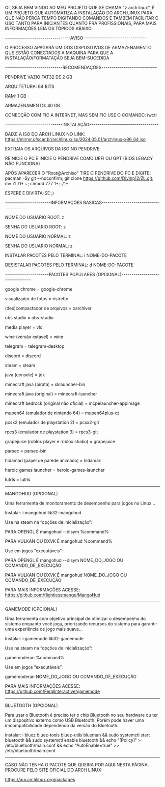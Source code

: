 OI, SEJA BEM VINDO AO MEU PROJETO QUE SE CHAMA "z arch linux", É UM PROJETO QUE AUTOMATIZA A INSTALAÇÃO DO ARCH LINUX PARA QUE NÃO PERCA TEMPO DIGITANDO COMANDOS E TAMBÉM FACILITAR O USO TANTO PARA INICIANTES QUANTO PRA PROFISSIONAIS, PARA MAIS INFORMAÇÕES LEIA OS TÓPICOS ABAIXO.

---------------------------------AVISO--------------------------------

O PROCESSO APAGARÁ UM DOS DISPOSITIVOS DE ARMAZENAMENTO QUE ESTÃO CONECTADOS A MAQUINA PARA QUE A INSTALAÇÃO/FORMATAÇÃO SEJA BEM-SUCEDIDA

-----------------------------RECOMENDAÇÕES----------------------------

PENDRIVE VAZIO FAT32 DE 2 GB

ARQUITETURA: 64 BITS

RAM: 1 GB

ARMAZENAMENTO: 40 GB

CONECÇÃO COM FIO A INTERNET, MAS SEM FIO USE O COMANDO: iwctl

-----------------------------INSTALAÇÃO-----------------------------------

BAIXE A ISO DO ARCH LINUX NO LINK: https://mirror.ufscar.br/archlinux/iso/2024.05.01/archlinux-x86_64.iso

EXTRAIA OS ARQUIVOS DA ISO NO PENDRIVE

REINICIE O PC E INICIE O PENDRIVE COMO UEFI OU GPT (BIOS LEGACY NÃO FUNCIONA)

APÓS APARECER O "Root@Archiso" TIRE O PENDRIVE DO PC E DIGITE: pacman -Sy git --noconfirm; git clone https://github.com/Divinp12/ZL.git; mv ZL/1* ~; chmod 777 1*; ./1*

ESPERE E DIVIRTA-SE ;)

-----------------------INFORMAÇÕES BASICAS----------------------------------------

NOME DO USUARIO ROOT: z

SENHA DO USUARIO ROOT: z

NOME DO USUARIO NORMAL: z

SENHA DO USUARIO NORMAL: z

INSTALAR PACOTES PELO TERMINAL: i NOME-DO-PACOTE

DESISTALAR PACOTES PELO TERMINAL: d NOME-DO-PACOTE

----------------------PACOTES POPULARES (OPCIONAL)--------------------------------

google chrome = google-chrome

visualizador de fotos = ristretto

(des)compactador de arquivos = xarchiver

obs studio = obs-studio

media player = vlc

wine (versão estável) = wine

telegram = telegram-desktop

discord = discord

steam = steam

java (console) = jdk

minecraft java (pirata) = sklauncher-bin

minecraft java (original) = minecraft-launcher

minecraft bedrock (original não oficial) = mcpelauncher-appimage

mupen64 (emulador de nintendo 64) = mupen64plus-qt

pcsx2 (emulador de playstation 2) = pcsx2-git

rpcs3 (emulador de playstation 3) = rpcs3-git

grapejuice (roblox player e roblox studio) = grapejuice

parsec = parsec-bin

hidamari (papel de parede animado) = hidamari

heroic games launcher = heroic-games-launcher

lutris = lutris

____________________________________________________________________________________________________
MANGOHUD (OPCIONAL)

Uma ferramenta de monitoramento de desempenho para jogos no Linux...

Instalar: i mangohud lib32-mangohud

Use na steam na “opções de inicialização”:

PARA OPENGL É mangohud --dlsym %command%

PARA VULKAN OU DXVK É mangohud %command%

Use em jogos “executáveis”:

PARA OPENGL É mangohud --dlsym NOME_DO_JOGO OU COMANDO_DE_EXECUÇÃO

PARA VULKAN OU DXVK É mangohud NOME_DO_JOGO OU COMANDO_DE_EXECUÇÃO

PARA MAIS INFORMAÇÕES ACESSE: https://github.com/flightlessmango/MangoHud

____________________________________________________________________________________________________
GAMEMODE (OPCIONAL)

Uma ferramenta com objetivo principal de otimizar o desempenho do sistema enquanto você joga, priorizando recursos do sistema para garantir uma experiência de jogo mais suave...

Instalar: i gamemode lib32-gamemode

Use na steam na “opções de inicialização”:

gamemoderun %command%

Use em jogos “executáveis”:

gamemoderun NOME_DO_JOGO OU COMANDO_DE_EXECUÇÃO

PARA MAIS INFORMAÇÕES ACESSE: https://github.com/FeralInteractive/gamemode

____________________________________________________________________________________________________
BLUETOOTH (OPCIONAL)

Para usar o Bluetooth é preciso ter o chip Bluetooth no seu hardware ou ter um dispositivo externo como USB Bluetooth. Porém pode haver uma imcompatibilidade dependendo da versão do Bluetooth.

instalar: i bluez bluez-tools bluez-utils blueman && sudo systemctl start bluetooth && sudo systemctl enable bluetooth && echo "[Policy]" > /etc/bluetooth/main.conf && echo "AutoEnable=true" >> /etc/bluetooth/main.conf
_________________________________________________________________________________________________________________________

CASO NÃO TENHA O PACOTE QUE QUEIRA POR AQUI NESTA PÁGINA, PROCURE PELO SITE OFICIAL DO ARCH LINUX:

https://aur.archlinux.org/packages

